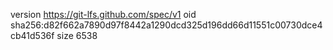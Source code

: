 version https://git-lfs.github.com/spec/v1
oid sha256:d82f662a7890d97f8442a1290dcd325d196dd66d11551c00730dce4cb41d536f
size 6538
